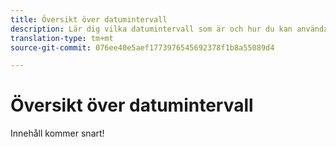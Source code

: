 ```yaml
---
title: Översikt över datumintervall
description: Lär dig vilka datumintervall som är och hur du kan använda dem vid rapportering.
translation-type: tm+mt
source-git-commit: 076ee40e5aef1773976545692378f1b8a55089d4

---
```



# Översikt över datumintervall

Innehåll kommer snart!
